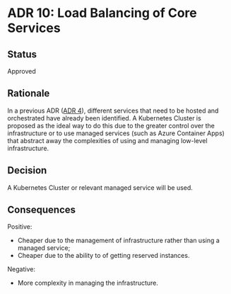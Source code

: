 # ADR 10: Load Balancing of Core Services

## Status  
Approved

## Rationale
In a previous ADR ([ADR 4](/Resources/ADRs/ADR04-Microservices-architecture.md)), different services that need to be hosted and orchestrated have already been identified. A Kubernetes Cluster is proposed as the ideal way to do this due to the greater control over the infrastructure or to use managed services (such as Azure Container Apps) that abstract away the complexities of using and managing low-level infrastructure.  

## Decision
A Kubernetes Cluster or relevant managed service will be used.

## Consequences
Positive:
* Cheaper due to the management of infrastructure rather than using a managed service;
* Cheaper due to the ability to of getting reserved instances.

Negative:
* More complexity in managing the infrastructure.
